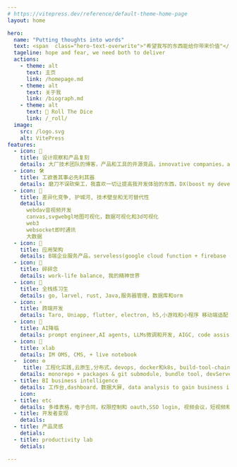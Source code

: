 ```yaml
---
# https://vitepress.dev/reference/default-theme-home-page
layout: home

hero:
  name: "Putting thoughts into words"
  text: <span  class="hero-text-overwrite">"希望我写的东西能给你带来价值"</span>
  tageline: hope and fear, we need both to deliver 
  actions:
    - theme: alt
      text: 主页
      link: /homepage.md
    - theme: alt
      text: 关于我
      link: /biograph.md
    - theme: alt
      text: 🎲 Roll The Dice
      link: /_roll/
  image:
    src: /logo.svg
    alt: VitePress
features:
  - icon: 🚀
    title: 设计观察和产品复刻
    details: 大厂技术团队的博客，产品和工具的开源竞品，innovative companies，awesome prodcuts, 项目完整落地过程，一切让我感兴趣的东西,
  - icon: 🛠️
    title: 工欲善其事必先利其器
    details: 磨刀不误砍柴工，我喜欢一切让提高我开发体验的东西，DX(boost my developer experience)
  - icon: 🫣
    title: 差异化竞争, 护城河, 技术壁垒和无可替代性
    details: 
      webdav音视频开发
      canvas,svgwebgl地图可视化，数据可视化和3d可视化
      web3
      websocket即时通讯
      大数据
  - icon: 🧩
    title: 应用架构
    details: B端企业服务产品，serveless(google cloud function + firebase + netlify)
  - icon: 🍵
    title: 碎碎念
    details: work-life balance, 我的精神世界
  - icon: 🧠
    title: 全栈练习生
    details: go, larvel, rust, Java,服务器管理，数据库和orm
  - icon: ⚡
    title: 跨端开发
    details: Taro, Uniapp, flutter, electron, h5,小游戏和小程序 移动端适配
  - icon: 🤖 
    title: AI降临
    details: prompt engineer,AI agents, LLMs微调和开发, AIGC, code assistant，AI automation/RAGS 
  - icon: 🧪
    title: xlab
    details: IM OMS, CMS, + live notebook  
  -  icon: ⚙️
     title: 工程化实践,云原生,分布式，devops, docker和k8s, build-tool-chain, devops, ITops, SecOps
    details: monorepo + packages & git submodule, bundle tool, devServer, deps Management
  - title: BI business intelligence 
    details: 工作台,dashboard，数据大屏, data analysis to gain business insights
    icon:
  - title: etc
    details: 多维表格，电子合同，权限控制和 oauth,SSO login, 视频会议，短视频和直播,基于大模型的开源知识库问答系统, 法大大，腾讯电子签,万维广告
  - title: 开发者变现
    details: 
  - title: 产品灵感
    detials: 
  - title: productivity lab
    detials:

---
```


